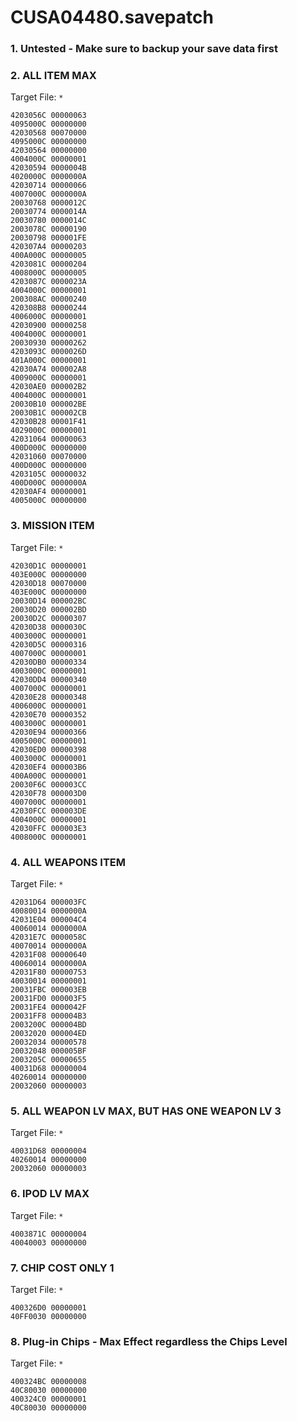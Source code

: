 # CUSA04480.savepatch

### 1. Untested - Make sure to backup your save data first
### 2. ALL ITEM MAX

Target File: `*`

```
4203056C 00000063
4095000C 00000000
42030568 00070000
4095000C 00000000
42030564 00000000
4004000C 00000001
42030594 0000004B
4020000C 0000000A
42030714 00000066
4007000C 0000000A
20030768 0000012C
20030774 0000014A
20030780 0000014C
2003078C 00000190
20030798 000001FE
420307A4 00000203
400A000C 00000005
4203081C 00000204
4008000C 00000005
4203087C 0000023A
4004000C 00000001
200308AC 00000240
420308B8 00000244
4006000C 00000001
42030900 00000258
4004000C 00000001
20030930 00000262
4203093C 0000026D
401A000C 00000001
42030A74 000002A8
4009000C 00000001
42030AE0 000002B2
4004000C 00000001
20030B10 000002BE
20030B1C 000002CB
42030B28 00001F41
4029000C 00000001
42031064 00000063
400D000C 00000000
42031060 00070000
400D000C 00000000
4203105C 00000032
400D000C 0000000A
42030AF4 00000001
4005000C 00000000
```

### 3. MISSION ITEM

Target File: `*`

```
42030D1C 00000001
403E000C 00000000
42030D18 00070000
403E000C 00000000
20030D14 000002BC
20030D20 000002BD
20030D2C 00000307
42030D38 0000030C
4003000C 00000001
42030D5C 00000316
4007000C 00000001
42030DB0 00000334
4003000C 00000001
42030DD4 00000340
4007000C 00000001
42030E28 00000348
4006000C 00000001
42030E70 00000352
4003000C 00000001
42030E94 00000366
4005000C 00000001
42030ED0 00000398
4003000C 00000001
42030EF4 000003B6
400A000C 00000001
20030F6C 000003CC
42030F78 000003D0
4007000C 00000001
42030FCC 000003DE
4004000C 00000001
42030FFC 000003E3
4008000C 00000001
```

### 4. ALL WEAPONS ITEM

Target File: `*`

```
42031D64 000003FC
40080014 0000000A
42031E04 000004C4
40060014 0000000A
42031E7C 0000058C
40070014 0000000A
42031F08 00000640
40060014 0000000A
42031F80 00000753
40030014 00000001
20031FBC 000003EB
20031FD0 000003F5
20031FE4 0000042F
20031FF8 000004B3
2003200C 000004BD
20032020 000004ED
20032034 00000578
20032048 000005BF
2003205C 00000655
40031D68 00000004
40260014 00000000
20032060 00000003
```

### 5. ALL WEAPON LV MAX, BUT HAS ONE WEAPON LV 3

Target File: `*`

```
40031D68 00000004
40260014 00000000
20032060 00000003
```

### 6. IPOD LV MAX

Target File: `*`

```
4003871C 00000004
40040003 00000000
```

### 7. CHIP COST ONLY 1

Target File: `*`

```
400326D0 00000001
40FF0030 00000000
```

### 8. Plug-in Chips - Max Effect regardless the Chips Level

Target File: `*`

```
400324BC 00000008
40C80030 00000000
400324C0 00000001
40C80030 00000000
```

